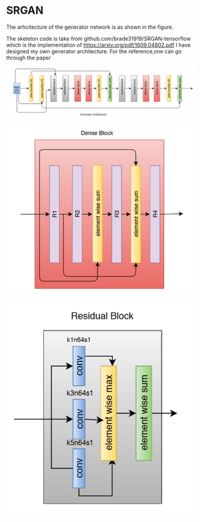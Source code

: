# SRGAN

The arhcitecture of the generator network is as shown in the figure.

The skeleton code is take from github.com/brade31919/SRGAN-tensorflow  which  is the implementation of https://arxiv.org/pdf/1609.04802.pdf
I have designed my own generator architecture.
For the reference,one can go through the paper

![Generator Block](https://github.com/ShambhawiVarchasva/SRGAN/blob/master/generator.png?raw=true)



![Dense Block](https://github.com/ShambhawiVarchasva/SRGAN/blob/master/dense.png?raw=true)

![Residual Block](https://github.com/ShambhawiVarchasva/SRGAN/blob/master/residual.png?raw=true)
